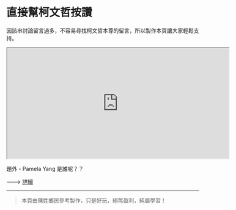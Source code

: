 # 直接幫柯文哲按讚
<p>因該串討論留言過多，不容易尋找柯文哲本尊的留言，所以製作本頁讓大家輕鬆支持。</p>
<iframe src="https://www.facebook.com/plugins/comment_embed.php?href=https%3A%2F%2Fwww.facebook.com%2FDoctorKoWJ%2Fposts%2F1100269360075043%3Fcomment_id%3D344789552615680%26reply_comment_id%3D2018279608454135&include_parent=true" width="580" height="290"></iframe>

<p>題外 -  Pamela Yang 是誰呢？？ </p>
---> <a href="https://www.facebook.com/NO.KMT.KMT.NO/posts/836783916489244">詳細</a>
 

---
> 本頁由陳姓鄉民參考製作，只是好玩，絕無盈利，純屬學習！